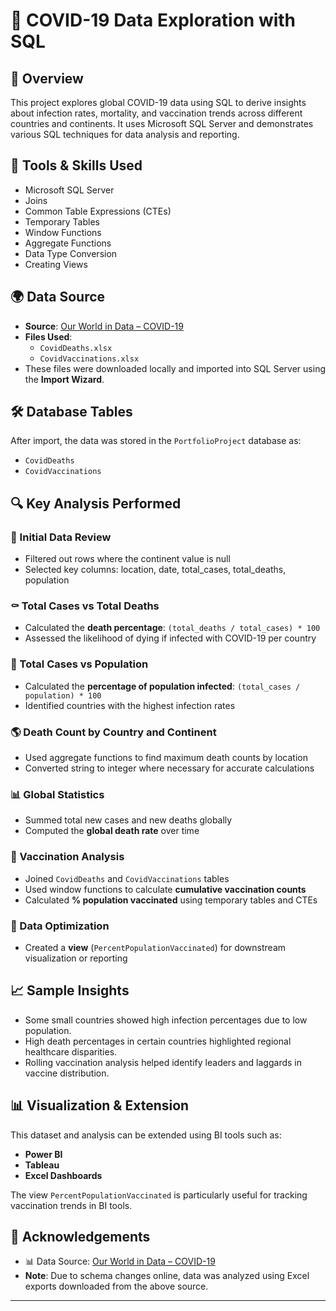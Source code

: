 # 🦠 COVID-19 Data Exploration with SQL

## 📌 Overview

This project explores global COVID-19 data using SQL to derive insights about infection rates, mortality, and vaccination trends across different countries and continents. It uses Microsoft SQL Server and demonstrates various SQL techniques for data analysis and reporting.

## 🧰 Tools & Skills Used

- Microsoft SQL Server
- Joins
- Common Table Expressions (CTEs)
- Temporary Tables
- Window Functions
- Aggregate Functions
- Data Type Conversion
- Creating Views

## 🌍 Data Source

- **Source**: [Our World in Data – COVID-19](https://ourworldindata.org/covid-deaths)
- **Files Used**:
  - `CovidDeaths.xlsx`
  - `CovidVaccinations.xlsx`
- These files were downloaded locally and imported into SQL Server using the **Import Wizard**.

## 🛠 Database Tables

After import, the data was stored in the `PortfolioProject` database as:
- `CovidDeaths`
- `CovidVaccinations`

## 🔍 Key Analysis Performed

### 📌 Initial Data Review
- Filtered out rows where the continent value is null
- Selected key columns: location, date, total_cases, total_deaths, population

### ⚰️ Total Cases vs Total Deaths
- Calculated the **death percentage**: `(total_deaths / total_cases) * 100`
- Assessed the likelihood of dying if infected with COVID-19 per country

### 🧪 Total Cases vs Population
- Calculated the **percentage of population infected**: `(total_cases / population) * 100`
- Identified countries with the highest infection rates

### 🌎 Death Count by Country and Continent
- Used aggregate functions to find maximum death counts by location
- Converted string to integer where necessary for accurate calculations

### 📊 Global Statistics
- Summed total new cases and new deaths globally
- Computed the **global death rate** over time

### 💉 Vaccination Analysis
- Joined `CovidDeaths` and `CovidVaccinations` tables
- Used window functions to calculate **cumulative vaccination counts**
- Calculated **% population vaccinated** using temporary tables and CTEs

### 📁 Data Optimization
- Created a **view** (`PercentPopulationVaccinated`) for downstream visualization or reporting

## 📈 Sample Insights

- Some small countries showed high infection percentages due to low population.
- High death percentages in certain countries highlighted regional healthcare disparities.
- Rolling vaccination analysis helped identify leaders and laggards in vaccine distribution.

## 📊 Visualization & Extension

This dataset and analysis can be extended using BI tools such as:
- **Power BI**
- **Tableau**
- **Excel Dashboards**

The view `PercentPopulationVaccinated` is particularly useful for tracking vaccination trends in BI tools.

## 🙏 Acknowledgements

- 📊 Data Source: [Our World in Data – COVID-19](https://ourworldindata.org/covid-deaths)
- **Note**: Due to schema changes online, data was analyzed using Excel exports downloaded from the above source.

---
